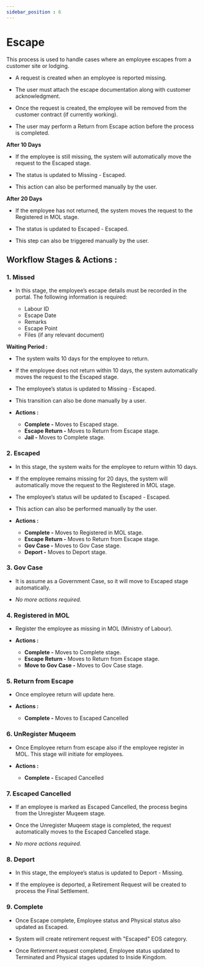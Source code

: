 ```yaml
---
sidebar_position : 6
---
```


# Escape

This process is used to handle cases where an employee escapes from a customer site or lodging.

  - A request is created when an employee is reported missing.

  - The user must attach the escape documentation along with customer acknowledgment.

  - Once the request is created, the employee will be removed from the customer contract (if currently working).

  - The user may perform a Return from Escape action before the process is completed.

**After 10 Days**

  - If the employee is still missing, the system will automatically move the request to the Escaped stage.

  - The status is updated to Missing - Escaped.

  - This action can also be performed manually by the user.

**After 20 Days**

  - If the employee has not returned, the system moves the request to the Registered in MOL stage.

  - The status is updated to Escaped - Escaped.

  - This step can also be triggered manually by the user.

## Workflow Stages & Actions :

### 1. Missed

  - In this stage, the employee’s escape details must be recorded in the portal. The following information is required:

    - Labour ID
    - Escape Date
    - Remarks
    - Escape Point
    - Files (if any relevant document)

**Waiting Period :**

  - The system waits 10 days for the employee to return.

  - If the employee does not return within 10 days, the system automatically moves the request to the Escaped stage.

  - The employee’s status is updated to Missing - Escaped.

  - This transition can also be done manually by a user.

  - **Actions :**
    - **Complete -** Moves to Escaped stage.
    - **Escape Return -** Moves to Return from Escape stage.
    - **Jail -** Moves to Complete stage.

### 2. Escaped

  - In this stage, the system waits for the employee to return within 10 days.

  - If the employee remains missing for 20 days, the system will automatically move the request to the Registered in MOL stage.

  - The employee’s status will be updated to Escaped - Escaped.

  - This action can also be performed manually by the user.

  - **Actions :**
    - **Complete -** Moves to Registered in MOL stage.
    - **Escape Return -** Moves to Return from Escape stage.
    - **Gov Case -** Moves to Gov Case stage.
    - **Deport -** Moves to Deport stage.

### 3. Gov Case

  - It is assume as a Government Case, so it will move to Escaped stage automatically.

  - _No more actions required._

### 4. Registered in MOL

  - Register the employee as missing in MOL (Ministry of Labour).

  - **Actions :**
    - **Complete -** Moves to Complete stage.
    - **Escape Return -** Moves to Return from Escape stage.
    - **Move to Gov Case -** Moves to Gov Case stage.

### 5. Return from Escape

  - Once employee return will update here.

  - **Actions :**
    - **Complete -** Moves to Escaped Cancelled

### 6. UnRegister Muqeem

  - Once Employee return from escape also if the employee register in MOL. This stage will initiate for employees.

  - **Actions :**
    - **Complete -** Escaped Cancelled

### 7. Escaped Cancelled

  - If an employee is marked as Escaped Cancelled, the process begins from the Unregister Muqeem stage.

  - Once the Unregister Muqeem stage is completed, the request automatically moves to the Escaped Cancelled stage.

  - _No more actions required._

### 8. Deport

  - In this stage, the employee’s status is updated to Deport - Missing.

  - If the employee is deported, a Retirement Request will be created to process the Final Settlement. 

### 9. Complete

  - Once Escape complete, Employee status and Physical status also updated as Escaped.

  - System will create retirement request with "Escaped" EOS category.

  - Once Retirement request completed, Employee status updated to Terminated and Physical stages updated to Inside Kingdom.